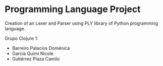 # Programming Language Project
Creation of an Lexer and Parser using PLY library of Python programming language.

Grupo Clojure 1:

- Barreiro Palacios Doménica
- García Quimí Nicole
- Gutiérrez Plaza Camilo